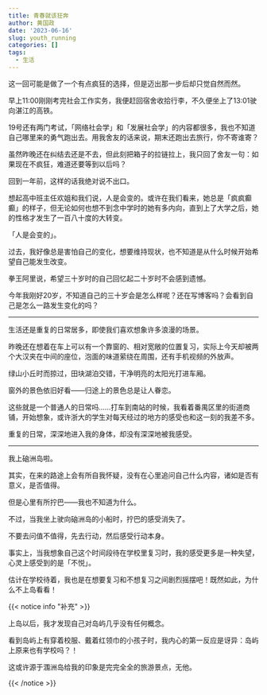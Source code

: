 ```yaml
---
title: 青春就该狂奔
author: 黄国政
date: '2023-06-16'
slug: youth_running
categories: []
tags:
  - 生活
---
```


<!--more-->

这一回可能是做了一个有点疯狂的选择，但是迈出那一步后却只觉自然而然。

早上11:00刚刚考完社会工作实务，我便赶回宿舍收拾行李，不久便坐上了13:01驶向湛江的高铁。

19号还有两门考试，「网络社会学」和「发展社会学」的内容都很多，我也不知道自己哪里来的勇气跑出去。用我舍友的话来说，期末还跑出去旅行，你不寄谁寄？

虽然昨晚还在纠结去还是不去，但此刻把箱子的拉链拉上，我只回了舍友一句：如果现在不疯狂，难道还要等到以后吗？

回到一年前，这样的话我绝对说不出口。

想起高中班主任欢姐和我们说，人是会变的。或许在我们看来，她总是「疯疯癫癫」的样子，但无论如何也想不到念中学时的她有多内向，直到上了大学之后，她的性格才发生了一百八十度的大转变。

「人是会变的」。

过去，我好像总是害怕自己的变化，想要维持现状，也不知道是从什么时候开始希望自己能发生改变。

拳王阿里说，希望三十岁时的自己回忆起二十岁时不会感到遗憾。

今年我刚好20岁，不知道自己的三十岁会是怎么样呢？还在写博客吗？会看到自己是怎么一路发生变化的吗？

---

生活还是重复的日常居多，即使我们喜欢想象许多浪漫的场景。

昨晚还在想着在车上可以有一个靠窗的、相对宽敞的位置复习，实际上今天却被两个大汉夹在中间的座位，泡面的味道萦绕在周围，还有手机视频的外放声。

绿山小丘时而掠过，田块湖泊交错，干净明亮的太阳光打进车厢。

窗外的景色依旧好看——归途上的景色总是让人眷恋。

这些就是一个普通人的日常吗……打车到南站的时候，我看着番禺区里的街道商铺，开始想象，或许浙大的学生对每天经过的地方的感受也和这一刻的我差不多。

重复的日常，深深地进入我的身体，却没有深深地被我感受。

---

我上硇洲岛啦。

其实，在来的路途上会有所自我怀疑，没有在心里追问自己什么内容，诸如是否有意义，是否值得。

但是心里有所拧巴——我也不知道为什么。

不过，当我坐上驶向硇洲岛的小船时，拧巴的感受消失了。

不要去问值不值得，先去行动，然后感受行动本身。

事实上，当我想象自己这个时间段待在学校里复习时，我的感受更多是一种失望，心灵上感受到的是「不悦」。

估计在学校待着，我也是在想要复习和不想复习之间剧烈摇摆吧！既然如此，为什么不上岛看看！

{{< notice info "补充" >}}

上岛以后，我才发现自己对岛屿几乎没有任何概念。

看到岛屿上有穿着校服、戴着红领巾的小孩子时，我内心的第一反应是讶异：岛屿上原来也有学校吗？！

这或许源于涠洲岛给我的印象是完完全全的旅游景点，无他。

{{< /notice >}}